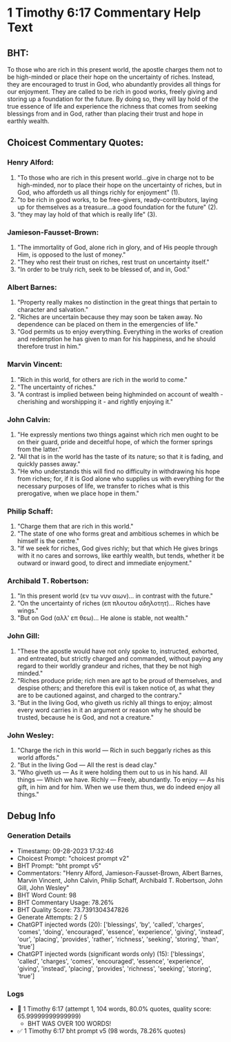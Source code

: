# 1 Timothy 6:17 Commentary Help Text

## BHT:
To those who are rich in this present world, the apostle charges them not to be high-minded or place their hope on the uncertainty of riches. Instead, they are encouraged to trust in God, who abundantly provides all things for our enjoyment. They are called to be rich in good works, freely giving and storing up a foundation for the future. By doing so, they will lay hold of the true essence of life and experience the richness that comes from seeking blessings from and in God, rather than placing their trust and hope in earthly wealth.

## Choicest Commentary Quotes:
### Henry Alford:
1. "To those who are rich in this present world...give in charge not to be high-minded, nor to place their hope on the uncertainty of riches, but in God, who affordeth us all things richly for enjoyment" (1).
2. "to be rich in good works, to be free-givers, ready-contributors, laying up for themselves as a treasure...a good foundation for the future" (2).
3. "they may lay hold of that which is really life" (3).

### Jamieson-Fausset-Brown:
1. "The immortality of God, alone rich in glory, and of His people through Him, is opposed to the lust of money."
2. "They who rest their trust on riches, rest trust on uncertainty itself."
3. "In order to be truly rich, seek to be blessed of, and in, God."

### Albert Barnes:
1. "Property really makes no distinction in the great things that pertain to character and salvation."
2. "Riches are uncertain because they may soon be taken away. No dependence can be placed on them in the emergencies of life."
3. "God permits us to enjoy everything. Everything in the works of creation and redemption he has given to man for his happiness, and he should therefore trust in him."

### Marvin Vincent:
1. "Rich in this world, for others are rich in the world to come."
2. "The uncertainty of riches."
3. "A contrast is implied between being highminded on account of wealth - cherishing and worshipping it - and rightly enjoying it."

### John Calvin:
1. "He expressly mentions two things against which rich men ought to be on their guard, pride and deceitful hope, of which the former springs from the latter."
2. "All that is in the world has the taste of its nature; so that it is fading, and quickly passes away."
3. "He who understands this will find no difficulty in withdrawing his hope from riches; for, if it is God alone who supplies us with everything for the necessary purposes of life, we transfer to riches what is this prerogative, when we place hope in them."

### Philip Schaff:
1. "Charge them that are rich in this world."
2. "The state of one who forms great and ambitious schemes in which be himself is the centre."
3. "If we seek for riches, God gives richly; but that which He gives brings with it no cares and sorrows, like earthly wealth, but tends, whether it be outward or inward good, to direct and immediate enjoyment."

### Archibald T. Robertson:
1. "In this present world (εν τω νυν αιων)… in contrast with the future."
2. "On the uncertainty of riches (επ πλουτου αδηλοτητ)… Riches have wings."
3. "But on God (αλλ' επ θεω)... He alone is stable, not wealth."

### John Gill:
1. "These the apostle would have not only spoke to, instructed, exhorted, and entreated, but strictly charged and commanded, without paying any regard to their worldly grandeur and riches, that they be not high minded."
2. "Riches produce pride; rich men are apt to be proud of themselves, and despise others; and therefore this evil is taken notice of, as what they are to be cautioned against, and charged to the contrary."
3. "But in the living God, who giveth us richly all things to enjoy; almost every word carries in it an argument or reason why he should be trusted, because he is God, and not a creature."

### John Wesley:
1. "Charge the rich in this world — Rich in such beggarly riches as this world affords."
2. "But in the living God — All the rest is dead clay."
3. "Who giveth us — As it were holding them out to us in his hand. All things — Which we have. Richly — Freely, abundantly. To enjoy — As his gift, in him and for him. When we use them thus, we do indeed enjoy all things."


## Debug Info
### Generation Details
- Timestamp: 09-28-2023 17:32:46
- Choicest Prompt: "choicest prompt v2"
- BHT Prompt: "bht prompt v5"
- Commentators: "Henry Alford, Jamieson-Fausset-Brown, Albert Barnes, Marvin Vincent, John Calvin, Philip Schaff, Archibald T. Robertson, John Gill, John Wesley"
- BHT Word Count: 98
- BHT Commentary Usage: 78.26%
- BHT Quality Score: 73.7391304347826
- Generate Attempts: 2 / 5
- ChatGPT injected words (20):
	['blessings', 'by', 'called', 'charges', 'comes', 'doing', 'encouraged', 'essence', 'experience', 'giving', 'instead', 'our', 'placing', 'provides', 'rather', 'richness', 'seeking', 'storing', 'than', 'true']
- ChatGPT injected words (significant words only) (15):
	['blessings', 'called', 'charges', 'comes', 'encouraged', 'essence', 'experience', 'giving', 'instead', 'placing', 'provides', 'richness', 'seeking', 'storing', 'true']

### Logs
- 🔄 1 Timothy 6:17 (attempt 1, 104 words, 80.0% quotes, quality score: 65.99999999999999) 
	- BHT WAS OVER 100 WORDS!
- ✅ 1 Timothy 6:17 bht prompt v5 (98 words, 78.26% quotes)